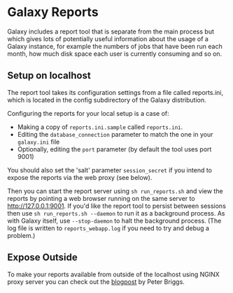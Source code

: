 # Galaxy Reports

Galaxy includes a report tool that is separate from the main process but which gives lots of potentially useful information about the usage of a Galaxy instance, for example the numbers of jobs that have been run each month, how much disk space each user is currently consuming and so on.

## Setup on localhost

The report tool takes its configuration settings from a file called reports.ini, which is located in the config subdirectory of the Galaxy distribution.

Configuring the reports for your local setup is a case of:

* Making a copy of `reports.ini.sample` called `reports.ini`.
* Editing the `database_connection` parameter to match the one in your `galaxy.ini` file
* Optionally, editing the `port` parameter (by default the tool uses port 9001)

You should also set the 'salt' parameter `session_secret` if you intend to expose the reports via the web proxy (see below).

Then you can start the report server using `sh run_reports.sh` and view the reports by pointing a web browser running on the same server to http://127.0.0.1:9001. If you'd like the report tool to persist between sessions then use `sh run_reports.sh --daemon` to run it as a background process. As with Galaxy itself, use `--stop-daemon` to halt the background process. (The log file is written to `reports_webapp.log` if you need to try and debug a problem.)

## Expose Outside

To make your reports available from outside of the localhost using NGINX proxy server you can check out the [blogpost](http://galacticengineer.blogspot.co.uk/2015/06/exposing-galaxy-reports-via-nginx-in.html) by Peter Briggs.
